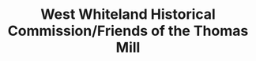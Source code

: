---
layout: repo
title: "West Whiteland Historical Commission/Friends of the Thomas Mill"
id: 13972
permalink: repos/13972/
---